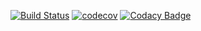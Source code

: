 [![Build Status](https://travis-ci.org/SergeiKPI/lab_7.svg?branch=master)](https://travis-ci.org/SergeiKPI/lab_7)
[![codecov](https://codecov.io/gh/SergeiKPI/lab_7/branch/master/graph/badge.svg)](https://codecov.io/gh/SergeiKPI/lab_7)
[![Codacy Badge](https://api.codacy.com/project/badge/Grade/c0b68035f0f04abb81d09ecdd3b3050e)](https://www.codacy.com/app/SergeiKPI/lab_7?utm_source=github.com&amp;utm_medium=referral&amp;utm_content=SergeiKPI/lab_7&amp;utm_campaign=Badge_Grade)
